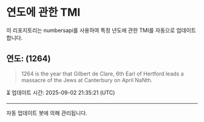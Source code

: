 
# 연도에 관한 TMI

이 리포지토리는 numbersapi를 사용하여 특정 년도에 관한 TMI를 자동으로 업데이트합니다.

## 연도: (1264)
> 1264 is the year that Gilbert de Clare, 6th Earl of Hertford leads a massacre of the Jews at Canterbury on April NaNth.

⏳ 업데이트 시간: 2025-09-02 21:35:21 (UTC)

---
자동 업데이트 봇에 의해 관리됩니다.
